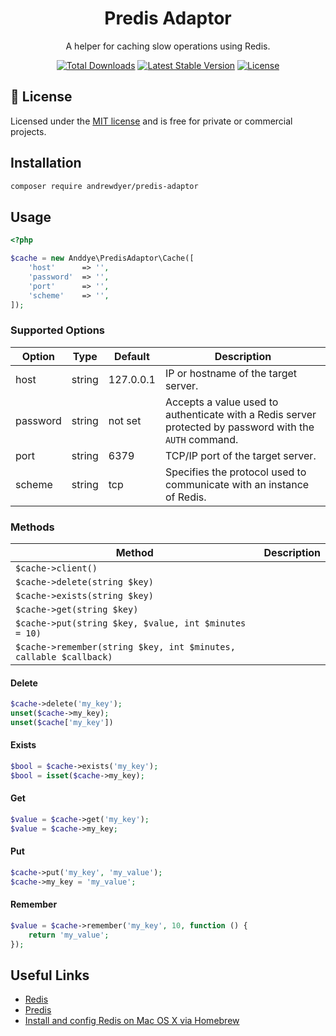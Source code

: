 <h1 align="center">Predis Adaptor</h1>

<p align="center">A helper for caching slow operations using Redis.</p>

<p align="center">
    <a href="https://packagist.org/packages/andrewdyer/predis-adaptor"><img src="https://poser.pugx.org/andrewdyer/predis-adaptor/downloads?style=for-the-badge" alt="Total Downloads"></a>
    <a href="https://packagist.org/packages/andrewdyer/predis-adaptor"><img src="https://poser.pugx.org/andrewdyer/predis-adaptor/v?style=for-the-badge" alt="Latest Stable Version"></a>
    <a href="https://packagist.org/packages/andrewdyer/predis-adaptor"><img src="https://poser.pugx.org/andrewdyer/predis-adaptor/license?style=for-the-badge" alt="License"></a>
</p>

## 📄 License

Licensed under the [MIT license](https://opensource.org/licenses/MIT) and is free for private or commercial projects.

## Installation

```bash
composer require andrewdyer/predis-adaptor
```

## Usage

```php
<?php

$cache = new Anddye\PredisAdaptor\Cache([
    'host'      => '',
    'password'  => '',
    'port'      => '',
    'scheme'    => '',
]);
```

### Supported Options

| Option | Type | Default | Description |
| --- | --- | --- | --- |
| host | string | 127.0.0.1 | IP or hostname of the target server.  |
| password | string | not set | Accepts a value used to authenticate with a Redis server protected by password with the `AUTH` command. |
| port | string | 6379 | TCP/IP port of the target server. |
| scheme | string | tcp | Specifies the protocol used to communicate with an instance of Redis. |


### Methods

| Method | Description |
| --- | --- |
| `$cache->client()` |  |
| `$cache->delete(string $key)` |  |
| `$cache->exists(string $key)` |  |
| `$cache->get(string $key)` |  |
| `$cache->put(string $key, $value, int $minutes = 10)` |  |
| `$cache->remember(string $key, int $minutes, callable $callback)` |  |

#### Delete

```php
$cache->delete('my_key');
unset($cache->my_key);
unset($cache['my_key'])
```

#### Exists

```php
$bool = $cache->exists('my_key');
$bool = isset($cache->my_key);
```

#### Get

```php
$value = $cache->get('my_key');
$value = $cache->my_key;
```

#### Put

```php
$cache->put('my_key', 'my_value');
$cache->my_key = 'my_value';
```

#### Remember

```php
$value = $cache->remember('my_key', 10, function () {
    return 'my_value';
});
```

## Useful Links

* [Redis](http://redis.io/)
* [Predis](https://github.com/nrk/predis)
* [Install and config Redis on Mac OS X via Homebrew](https://medium.com/@petehouston/install-and-config-redis-on-mac-os-x-via-homebrew-eb8df9a4f298)
